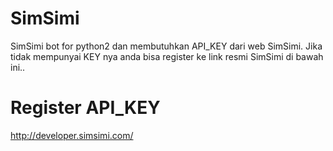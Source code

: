 # SimSimi
SimSimi bot for python2 dan membutuhkan API_KEY dari web SimSimi. Jika tidak mempunyai KEY nya anda bisa register ke link resmi SimSimi di bawah ini..
# Register API_KEY
http://developer.simsimi.com/
